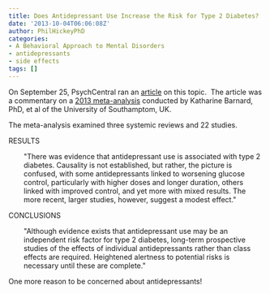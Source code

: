 ```yaml
---
title: Does Antidepressant Use Increase the Risk for Type 2 Diabetes?
date: '2013-10-04T06:06:08Z'
author: PhilHickeyPhD
categories:
- A Behavioral Approach to Mental Disorders
- antidepressants
- side effects
tags: []
---
```


On September 25, PsychCentral ran an <a href="http://psychcentral.com/news/2013/09/25/do-antidepressants-increase-risk-of-diabetes/59914.html">article</a> on this topic.  The article was a commentary on a <a href="http://care.diabetesjournals.org/content/36/10/3337">2013 meta-analysis</a> conducted by Katharine Barnard, PhD, et al of the University of Southamptom, UK.

The meta-analysis examined three systemic reviews and 22 studies.

RESULTS
<p style="padding-left: 30px;">"There was evidence that antidepressant use is associated with type 2 diabetes. Causality is not established, but rather, the picture is confused, with some antidepressants linked to worsening glucose control, particularly with higher doses and longer duration, others linked with improved control, and yet more with mixed results. The more recent, larger studies, however, suggest a modest effect."</p>
CONCLUSIONS
<p style="padding-left: 30px;">"Although evidence exists that antidepressant use may be an independent risk factor for type 2 diabetes, long-term prospective studies of the effects of individual antidepressants rather than class effects are required. Heightened alertness to potential risks is necessary until these are complete."</p>
One more reason to be concerned about antidepressants!